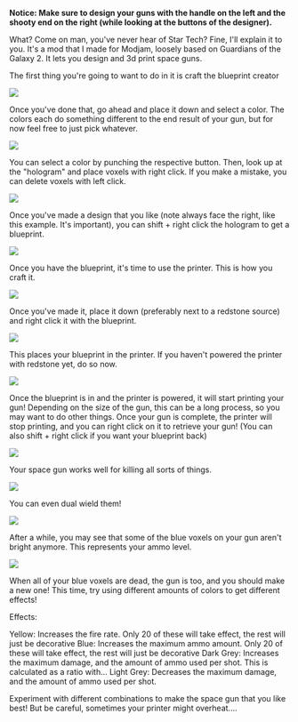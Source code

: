 **Notice: Make sure to design your guns with the handle on the left and the shooty end on the right (while looking at the buttons of the designer).**

What? Come on man, you've never hear of Star Tech? Fine, I'll explain it to you. It's a mod that I made for Modjam, loosely based on Guardians of the Galaxy 2. It lets you design and 3d print space guns.

The first thing you're going to want to do in it is craft the blueprint creator

 ![](https://i.imgur.com/qBc0kjC.png)

Once you've done that, go ahead and place it down and select a color. The colors each do something different to the end result of your gun, but for now feel free to just pick whatever.

![](https://i.imgur.com/IbLAbma.png)

You can select a color by punching the respective button. Then, look up at the "hologram" and place voxels with right click. If you make a mistake, you can delete voxels with left click.

![](https://i.imgur.com/PyIK4aog.png)

Once you've made a design that you like (note always face the right, like this example. It's important), you can shift + right click the hologram to get a blueprint.

![](https://i.imgur.com/wKzSo0x.png)

Once you have the blueprint, it's time to use the printer. This is how you craft it.

![](https://i.imgur.com/WlCPh53.png)

Once you've made it, place it down (preferably next to a redstone source) and right click it with the blueprint.

![](https://i.imgur.com/U2ZXmNN.png)

This places your blueprint in the printer. If you haven't powered the printer with redstone yet, do so now.

![](https://i.imgur.com/2jibnkr.png)

Once the blueprint is in and the printer is powered, it will start printing your gun! Depending on the size of the gun, this can be a long process, so you may want to do other things. Once your gun is complete, the printer will stop printing, and you can right click on it to retrieve your gun! (You can also shift + right click if you want your blueprint back)

![](https://i.imgur.com/HRXtiUd.png)

Your space gun works well for killing all sorts of things.

![](https://i.imgur.com/YR9xvbo.png)

You can even dual wield them!

![](https://i.imgur.com/BKWVvW8.png)

After a while, you may see that some of the blue voxels on your gun aren't bright anymore. This represents your ammo level.

![](https://i.imgur.com/UmjwLnJ.png)

When all of your blue voxels are dead, the gun is too, and you should make a new one! This time, try using different amounts of colors to get different effects!


Effects:


Yellow: Increases the fire rate. Only 20 of these will take effect, the rest will just be decorative
Blue: Increases the maximum ammo amount. Only 20 of these will take effect, the rest will just be decorative
Dark Grey: Increases the maximum damage, and the amount of ammo used per shot. This is calculated as a ratio with...
Light Grey: Decreases the maximum damage, and the amount of ammo used per shot.

Experiment with different combinations to make the space gun that you like best! But be careful, sometimes your printer might overheat....
